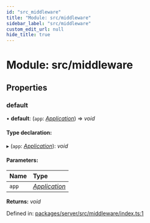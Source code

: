 ```yaml
---
id: "src_middleware"
title: "Module: src/middleware"
sidebar_label: "src/middleware"
custom_edit_url: null
hide_title: true
---
```


# Module: src/middleware

## Properties

### default

• **default**: (`app`: [*Application*](src_declarations.md#application)) => *void*

#### Type declaration:

▸ (`app`: [*Application*](src_declarations.md#application)): *void*

#### Parameters:

Name | Type |
:------ | :------ |
`app` | [*Application*](src_declarations.md#application) |

**Returns:** *void*

Defined in: [packages/server/src/middleware/index.ts:1](https://github.com/xr3ngine/xr3ngine/blob/66a84a950/packages/server/src/middleware/index.ts#L1)
